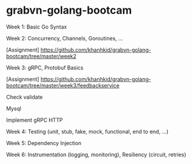 # grabvn-golang-bootcam

Week 1: Basic Go Syntax

Week 2: Concurrency, Channels, Goroutines, …

[Assignment] <https://github.com/khanhkid/grabvn-golang-bootcam/tree/master/week2>

Week 3: gRPC, Protobuf Basics

[Assignment] <https://github.com/khanhkid/grabvn-golang-bootcam/tree/master/week3/feedbackservice>

Check validate

Mysql

Implement gRPC HTTP

Week 4: Testing (unit, stub, fake, mock, functional, end to end, …)

Week 5: Dependency Injection

Week 6: Instrumentation (logging, monitoring), Resiliency (circuit, retries)